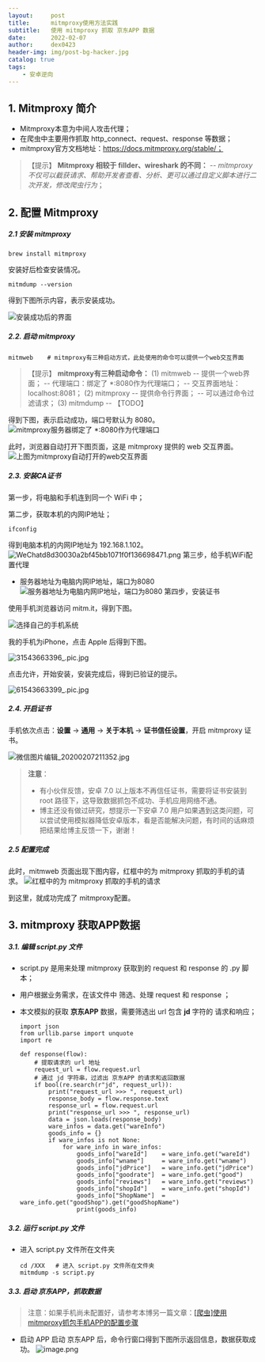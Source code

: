 ```yaml
---
layout:     post
title:      mitmproxy使用方法实践
subtitle:   使用 mitmproxy 抓取 京东APP 数据
date:       2022-02-07
author:     dex0423
header-img: img/post-bg-hacker.jpg
catalog: true
tags:
    - 安卓逆向
---
```



## 1. Mitmproxy 简介

- Mitmproxy本意为中间人攻击代理；
- 在爬虫中主要用作抓取 http_connect、request、response 等数据；
- mitmproxy官方文档地址：https://docs.mitmproxy.org/stable/；
>【提示】
**Mitmproxy 相较于 fillder、wireshark 的不同：**
--  *mitmproxy 不仅可以截获请求、帮助开发者查看、分析、更可以通过自定义脚本进行二次开发，修改爬虫行为*；

## 2. 配置 Mitmproxy

##### 2.1 安装 mitmproxy
```
brew install mitmproxy
```
安装好后检查安装情况。
```
mitmdump --version
```
得到下图所示内容，表示安装成功。

![安装成功后的界面]({{site.baseurl}}/img/mitm-1.jpg)

##### 2.2. 启动 mitmproxy

```
mitmweb    # mitmproxy有三种启动方式，此处使用的命令可以提供一个web交互界面
```
>【提示】
**mitmproxy有三种启动命令：**
(1) mitmweb
-- 提供一个web界面；
-- 代理端口：绑定了 *:8080作为代理端口；
-- 交互界面地址：localhost:8081；
(2) mitmproxy
-- 提供命令行界面；
-- 可以通过命令过滤请求；
(3) mitmdump
-- 【TODO】

得到下图，表示启动成功，端口号默认为 8080。
![mitmproxy服务器绑定了 *:8080作为代理端口]({{site.baseurl}}/img/mitm-2.jpg)

此时，浏览器自动打开下图页面，这是 mitmproxy 提供的 web 交互界面。
![上图为mitmproxy自动打开的web交互界面]({{site.baseurl}}/img/mitm-3.jpg)

##### 2.3. 安装CA证书

第一步，将电脑和手机连到同一个 WiFi 中；

第二步，获取本机的内网IP地址；
```
ifconfig
```
得到电脑本机的内网IP地址为 192.168.1.102。
![WeChatd8d30030a2bf45bb1071f0f136698471.png]({{site.baseurl}}/img/mitm-4.jpg)
第三步，给手机WiFi配置代理
- 服务器地址为电脑内网IP地址，端口为8080
  ![服务器地址为电脑内网IP地址，端口为8080]({{site.baseurl}}/img/mitm-5.jpg)
  第四步，安装证书

使用手机浏览器访问 mitm.it，得到下图。

![选择自己的手机系统]({{site.baseurl}}/img/mitm-6.jpg)

我的手机为iPhone，点击 Apple 后得到下图。

![31543663396_.pic.jpg]({{site.baseurl}}/img/mitm-7.jpg)

点击允许，开始安装，安装完成后，得到已验证的提示。

![61543663399_.pic.jpg]({{site.baseurl}}/img/mitm-8.jpg)

##### 2.4. 开启证书

手机依次点击：**设置** -> **通用** -> **关于本机** -> **证书信任设置**，开启 mitmproxy 证书。

![微信图片编辑_20200207211352.jpg]({{site.baseurl}}/img/mitm-9.jpg)

> **注意**：
>- 有小伙伴反馈，安卓 7.0 以上版本不再信任证书，需要将证书安装到 root 路径下，这导致数据抓包不成功、手机应用网络不通。
>- 博主还没有做过研究，想提示一下安卓 7.0 用户如果遇到这类问题，可以尝试使用模拟器降低安卓版本，看是否能解决问题，有时间的话麻烦把结果给博主反馈一下，谢谢！

##### 2.5 配置完成

此时，mitmweb 页面出现下图内容，红框中的为 mitmproxy 抓取的手机的请求。
![红框中的为 mitmproxy 抓取的手机的请求]({{site.baseurl}}/img/mitm-10.jpg)

到这里，就成功完成了 mitmproxy配置。

## 3. mitmproxy 获取APP数据

##### 3.1. 编辑 script.py 文件

- script.py 是用来处理 mitmproxy 获取到的 request 和 response 的 .py 脚本；
- 用户根据业务需求，在该文件中 筛选、处理 request 和 response ；
- 本文模拟的获取 **京东APP** 数据，需要筛选出 url 包含 **jd** 字符的  请求和响应；

    ```
    import json
    from urllib.parse import unquote
    import re
    
    def response(flow):
        # 提取请求的 url 地址
        request_url = flow.request.url
        # 通过 jd 字符串，过滤出 京东APP 的请求和返回数据
        if bool(re.search(r"jd", request_url)):     
            print("request_url >>> ", request_url)
            response_body = flow.response.text
            response_url = flow.request.url
            print("response_url >>> ", response_url)
            data = json.loads(response_body)
            ware_infos = data.get("wareInfo")
            goods_info = {}
            if ware_infos is not None:
                for ware_info in ware_infos:
                    goods_info["wareId"] 	= ware_info.get("wareId")
                    goods_info["wname"] 	= ware_info.get("wname")
                    goods_info["jdPrice"] 	= ware_info.get("jdPrice")
                    goods_info["goodrate"] 	= ware_info.get("good")
                    goods_info["reviews"] 	= ware_info.get("reviews")
                    goods_info["shopId"] 	= ware_info.get("shopId")
                    goods_info["ShopName"] 	= ware_info.get("goodShop").get("goodShopName")
                    print(goods_info)
    
    ```

##### 3.2. 运行 script.py 文件

- 进入 script.py 文件所在文件夹
    ```
    cd /XXX   # 进入 script.py 文件所在文件夹
    mitmdump -s script.py
    ```

##### 3.3. 启动 京东APP，抓取数据

>注意：如果手机尚未配置好，请参考本博另一篇文章：[[爬虫]使用mitmproxy抓包手机APP的配置步骤](https://www.jianshu.com/p/8ee3f9f46d7a)
- 启动 APP
  启动 京东APP 后，命令行窗口得到下图所示返回信息，数据获取成功。
  ![image.png]({{site.baseurl}}/img/mitm-11.jpg)

